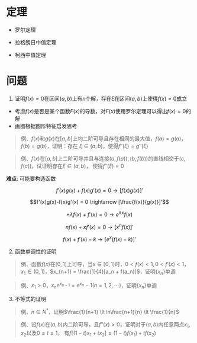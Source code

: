 <script>
  document.addEventListener('DOMContentLoaded', () => {
    pars = document.querySelectorAll('blockquote>p')
    for (let i = 0; i < pars.length; i++) {
      pars[i].innerHTML = pars[i].innerHTML.replaceAll(/<br\s*[\/]?>/gi, '\\\\')
    }
  })
</script>
<script type="text/x-mathjax-config">
  MathJax.Hub.Config({
    tex2jax: {
      inlineMath: [ ['$','$'], ["\\(","\\)"] ],
      processEscapes: true
    }
  });
</script>
<script type="text/javascript"
  src="https://cdn.mathjax.org/mathjax/latest/MathJax.js?config=TeX-AMS-MML_HTMLorMML">
</script>

# 定理

+ 罗尔定理

+ 拉格朗日中值定理

+ 柯西中值定理

# 问题

1. 证明$f(x)=0$在区间$(a,b)$上有$n$个解，存在$\xi$在区间$(a,b)$上使得$f(x)=0$成立 

+ 考虑$f(x)$是否是某个函数$F(x)$的导数，对$F(x)$使用罗尔定理可以得出$f(x)=0$的解
+ 画图根据图形特征启发思考

> 例、$f(x)$和$g(x)$在$[a,b]$上均二阶可导且存在相同的最大值，$f(a)=g(a)$，$f(b)=g(b)$，证明：存在
>$\xi \in (a,b)$，使得$f''(\xi)=g''(\xi)$

> 例、$f(x)$在$[a,b]$上二阶可导并且与连接$(a,f(a)), (b,f(b))$的直线相交于$(c,f(c))$，试证明存在$\xi \in (a,b)$，
> 使得$f''(\xi)=0$

**难点**: 可能要构造函数

$$f'(x)g(x)+f(x)g'(x) = 0 \rightarrow [f(x)g(x)]'$$ 

$$f'(x)g(x)-f(x)g'(x) = 0 \rightarrow [\frac{f(x)}{g(x)}]'$$

$$±\lambda f(x) + f'(x) = 0 \rightarrow e^{\lambda x}f(x)$$

$$nf(x) + xf'(x) = 0 \rightarrow [x^{n}f(x)]' $$

$$f(x) + f'(x) - k \rightarrow [e^x(f(x) - k)]'$$

2. 函数单调性的证明

> 例、函数$f(x)$在$[0,1]$上可导，当$x \in [0,1]$时，$0 \lt f(x) \lt 1, 0 \lt f'(x) \lt 1$，
> $x_1 \in (0,1)$，$x_{n+1} = \frac{1}{4}[a_n + f(a_n)]$，证明$\{x_n\}$单调

> 例、$x_1 \gt 0$，$x_n e^{x_{n+1}} = e^{x_n}-1 (n = 1,2,\cdots)$，证明$\{x_n\}$单调

3. 不等式的证明

> 例、$n \in N^{*}$，证明$\frac{1}{n+1} \lt ln\frac{n+1}{n} \lt \frac{1}{n}$

> 例、设$f(x)$在$(a,b)$内二阶可导，且$f''(x)>0$，证明对于$(a,b)$内任意两点$x_1,x_2$以及$0 \le t \le 1$，
> 有$f[(1-t)x_1+t x_2] \le (1-t)f(x_1)+tf(x_2)$
